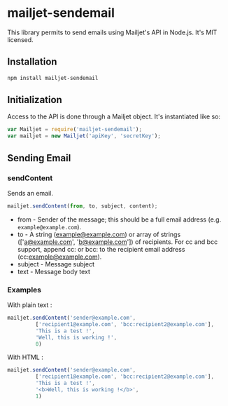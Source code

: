 # mailjet-sendemail
This library permits to send emails using Mailjet's API in Node.js. It's MIT licensed.

## Installation
```bash
npm install mailjet-sendemail
```

## Initialization

Access to the API is done through a Mailjet object. It's instantiated like so:

```javascript
var Mailjet = require('mailjet-sendemail');
var mailjet = new Mailjet('apiKey', 'secretKey');
```

## Sending Email

### sendContent

Sends an email.

```javascript
mailjet.sendContent(from, to, subject, content);
```

* from - Sender of the message; this should be a full email address (e.g. ```example@example.com```).
* to - A string (example@example.com) or array of strings (['a@example.com', 'b@example.com']) of recipients. For cc and bcc support, append cc: or bcc: to the recipient email address (cc:example@example.com).
* subject - Message subject
* text - Message body text

### Examples

With plain text :

```javascript
mailjet.sendContent('sender@example.com',
         ['recipient1@example.com', 'bcc:recipient2@example.com'],
         'This is a test !',
         'Well, this is working !',
         0)
```

With HTML :

```javascript
mailjet.sendContent('sender@example.com',
         ['recipient1@example.com', 'bcc:recipient2@example.com'],
         'This is a test !',
         '<b>Well, this is working !</b>',
         1)
```

